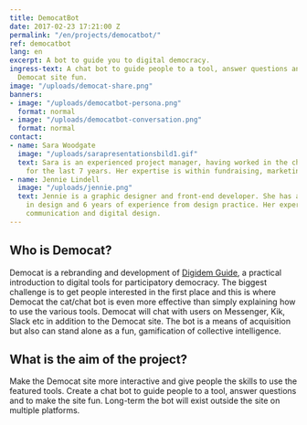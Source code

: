 ```yaml
---
title: DemocatBot
date: 2017-02-23 17:21:00 Z
permalink: "/en/projects/democatbot/"
ref: democatbot
lang: en
excerpt: A bot to guide you to digital democracy.
ingress-text: A chat bot to guide people to a tool, answer questions and to make the
  Democat site fun.
image: "/uploads/democat-share.png"
banners:
- image: "/uploads/democatbot-persona.png"
  format: normal
- image: "/uploads/democatbot-conversation.png"
  format: normal
contact:
- name: Sara Woodgate
  image: "/uploads/sarapresentationsbild1.gif"
  text: Sara is an experienced project manager, having worked in the charity sector
    for the last 7 years. Her expertise is within fundraising, marketing and communications.
- name: Jennie Lindell
  image: "/uploads/jennie.png"
  text: Jennie is a graphic designer and front-end developer. She has a master degree
    in design and 6 years of experience from design practice. Her expertise is visual
    communication and digital design.
---
```


## Who is Democat?
Democat is a rebranding and development of [Digidem Guide](http://digidemlab.org/en/projects/digidem-guide/), a practical introduction to digital tools for participatory democracy. The biggest challenge is to get people interested in the first place and this is where Democat the cat/chat bot is even more effective than simply explaining how to use the various tools. Democat will chat with users on Messenger, Kik, Slack etc in addition to the Democat site. The bot is a means of acquisition but also can stand alone as a fun, gamification of collective intelligence.

## What is the aim of the project?
Make the Democat site more interactive and give people the skills to use the featured tools. Create a chat bot to guide people to a tool, answer questions and to make the site fun. Long-term the bot will exist outside the site on multiple platforms.
